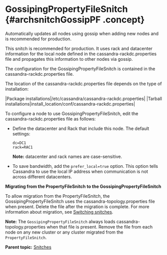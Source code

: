 # GossipingPropertyFileSnitch {#archsnitchGossipPF .concept}

Automatically updates all nodes using gossip when adding new nodes and is recommended for production.

This snitch is recommended for production. It uses rack and datacenter information for the local node defined in the cassandra-rackdc.properties file and propagates this information to other nodes via gossip.

The configuration for the GossipingPropertyFileSnitch is contained in the cassandra-rackdc.properties file.

The location of the cassandra-rackdc.properties file depends on the type of installation:

|Package installations|/etc/cassandra/cassandra-rackdc.properties|
|Tarball installations|install\_location/conf/cassandra-rackdc.properties|

To configure a node to use GossipingPropertyFileSnitch, edit the cassandra-rackdc.properties file as follows:

-   Define the datacenter and Rack that include this node. The default settings:

    ```
    dc=DC1
    rack=RAC1
    ```

    **Note:** datacenter and rack names are case-sensitive.

-   To save bandwidth, add the `prefer_local=true` option. This option tells Cassandra to use the local IP address when communication is not across different datacenters.


**Migrating from the PropertyFileSnitch to the GossipingPropertyFileSnitch**

To allow migration from the PropertyFileSnitch, the GossipingPropertyFileSnitch uses the cassandra-topology.properties file when present. Delete the file after the migration is complete. For more information about migration, see [Switching snitches](../operations/opsSwitchSnitch.md).

**Note:** The `GossipingPropertyFileSnitch` always loads cassandra-topology.properties when that file is present. Remove the file from each node on any new cluster or any cluster migrated from the `PropertyFileSnitch`. 

**Parent topic:** [Snitches](../../cassandra/architecture/archSnitchesAbout.md)


